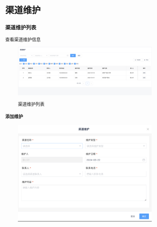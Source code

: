# 渠道维护

### 渠道维护列表

查看渠道维护信息

<figure><img src="../../../.gitbook/assets/image (46).png" alt=""><figcaption><p>渠道维护列表</p></figcaption></figure>

#### 添加维护

<figure><img src="../../../.gitbook/assets/image (47).png" alt=""><figcaption></figcaption></figure>



